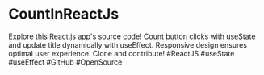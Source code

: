 # CountInReactJs
Explore this React.js app's source code! Count button clicks with useState and update title dynamically with useEffect. Responsive design ensures optimal user experience. Clone and contribute! #ReactJS #useState #useEffect #GitHub #OpenSource
